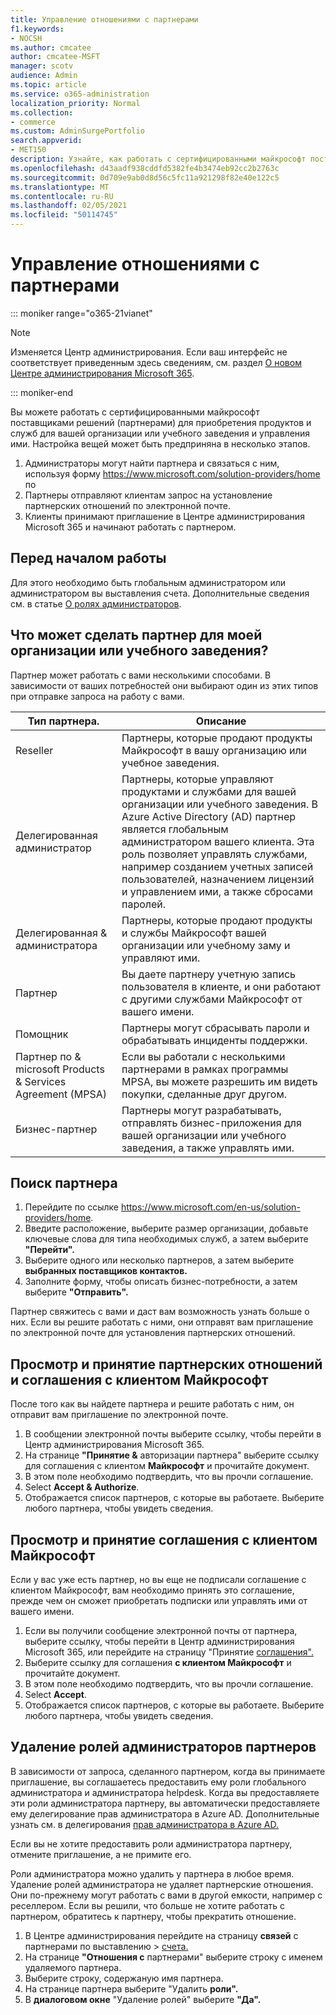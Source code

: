 ```yaml
---
title: Управление отношениями с партнерами
f1.keywords:
- NOCSH
ms.author: cmcatee
author: cmcatee-MSFT
manager: scotv
audience: Admin
ms.topic: article
ms.service: o365-administration
localization_priority: Normal
ms.collection:
- commerce
ms.custom: AdminSurgePortfolio
search.appverid:
- MET150
description: Узнайте, как работать с сертифицированными майкрософт поставщиками решений (партнерами) для приобретения продуктов и служб для вашей организации или учебного заведения и управления ими.
ms.openlocfilehash: d43aadf938cddfd5382fe4b3474eb92cc2b2763c
ms.sourcegitcommit: 0d709e9ab0d8d56c5fc11a921298f82e40e122c5
ms.translationtype: MT
ms.contentlocale: ru-RU
ms.lasthandoff: 02/05/2021
ms.locfileid: "50114745"
---
```

# <a name="manage-partner-relationships"></a>Управление отношениями с партнерами

::: moniker range="o365-21vianet"

> [!NOTE]
> Изменяется Центр администрирования. Если ваш интерфейс не соответствует приведенным здесь сведениям, см. раздел [О новом Центре администрирования Microsoft 365](https://docs.microsoft.com/microsoft-365/admin/microsoft-365-admin-center-preview?view=o365-21vianet&preserve-view=true).

::: moniker-end

Вы можете работать с сертифицированными майкрософт поставщиками решений (партнерами) для приобретения продуктов и служб для вашей организации или учебного заведения и управления ими. Настройка вещей может быть предприняна в несколько этапов.

1. Администраторы могут найти партнера и связаться с ним, используя форму <a href="https://www.microsoft.com/solution-providers/home" target="_blank">https://www.microsoft.com/solution-providers/home</a> по
2. Партнеры отправляют клиентам запрос на установление партнерских отношений по электронной почте.
3. Клиенты принимают приглашение в Центре администрирования Microsoft 365 и начинают работать с партнером.

## <a name="before-you-begin"></a>Перед началом работы

Для этого необходимо быть глобальным администратором или администратором вы выставления счета. Дополнительные сведения см. в статье [О ролях администраторов](../admin/add-users/about-admin-roles.md).

## <a name="what-can-a-partner-do-for-my-organization-or-school"></a>Что может сделать партнер для моей организации или учебного заведения?

Партнер может работать с вами несколькими способами. В зависимости от ваших потребностей они выбирают один из этих типов при отправке запроса на работу с вами.

| Тип партнера. | Описание |
| ------ | ------------------- |
| Reseller | Партнеры, которые продают продукты Майкрософт в вашу организацию или учебное заведения. |
| Делегированная администратор | Партнеры, которые управляют продуктами и службами для вашей организации или учебного заведения. В Azure Active Directory (AD) партнер является глобальным администратором вашего клиента. Эта роль позволяет управлять службами, например созданием учетных записей пользователей, назначением лицензий и управлением ими, а также сбросами паролей. |
| Делегированная & администратора | Партнеры, которые продают продукты и службы Майкрософт вашей организации или учебному заму и управляют ими. |
| Партнер | Вы даете партнеру учетную запись пользователя в клиенте, и они работают с другими службами Майкрософт от вашего имени. |
| Помощник | Партнеры могут сбрасывать пароли и обрабатывать инциденты поддержки. |
| Партнер по & microsoft Products & Services Agreement (MPSA) | Если вы работали с несколькими партнерами в рамках программы MPSA, вы можете разрешить им видеть покупки, сделанные друг другом. |
| Бизнес-партнер | Партнеры могут разрабатывать, отправлять бизнес-приложения для вашей организации или учебного заведения, а также управлять ими. |

## <a name="find-a-partner"></a>Поиск партнера

1. Перейдите по ссылке <a href="https://www.microsoft.com/en-us/solution-providers/home" target="_blank">https://www.microsoft.com/en-us/solution-providers/home</a>.
2. Введите расположение, выберите размер организации, добавьте ключевые слова для типа необходимых служб, а затем выберите **"Перейти".**
3. Выберите одного или несколько партнеров, а затем выберите **выбранных поставщиков контактов.**
4. Заполните форму, чтобы описать бизнес-потребности, а затем выберите **"Отправить".**

Партнер свяжитесь с вами и даст вам возможность узнать больше о них. Если вы решите работать с ними, они отправят вам приглашение по электронной почте для установления партнерских отношений.

## <a name="review-and-accept-a-partner-relationship-and-microsoft-customer-agreement"></a>Просмотр и принятие партнерских отношений и соглашения с клиентом Майкрософт

После того как вы найдете партнера и решите работать с ним, он отправит вам приглашение по электронной почте.

1. В сообщении электронной почты выберите ссылку, чтобы перейти в Центр администрирования Microsoft 365.
2. На странице **"Принятие &** авторизации партнера" выберите ссылку для соглашения с клиентом **Майкрософт** и прочитайте документ.
3. В этом поле необходимо подтвердить, что вы прочли соглашение.
4. Select **Accept & Authorize**.
5. Отображается список партнеров, с которые вы работаете. Выберите любого партнера, чтобы увидеть сведения.

## <a name="review-and-accept-a-microsoft-customer-agreement"></a>Просмотр и принятие соглашения с клиентом Майкрософт

Если у вас уже есть партнер, но вы еще не подписали соглашение с клиентом Майкрософт, вам необходимо принять это соглашение, прежде чем он сможет приобретать подписки или управлять ими от вашего имени.

1. Если вы получили сообщение электронной почты от партнера, выберите ссылку, чтобы перейти в Центр администрирования Microsoft 365, или перейдите на страницу "Принятие <a href="https://go.microsoft.com/fwlink/?linkid=2116573" target="_blank">соглашения".</a>
2. Выберите ссылку для соглашения **с клиентом Майкрософт** и прочитайте документ.
3. В этом поле необходимо подтвердить, что вы прочли соглашение.
4. Select **Accept**.
5. Отображается список партнеров, с которые вы работаете. Выберите любого партнера, чтобы увидеть сведения.

## <a name="remove-partner-admin-roles"></a>Удаление ролей администраторов партнеров

В зависимости от запроса, сделанного партнером, когда вы принимаете приглашение, вы соглашаетесь предоставить ему роли глобального администратора и администратора helpdesk. Когда вы предоставляете эти роли администратора партнеру, вы автоматически предоставляете ему делегирование прав администратора в Azure AD. Дополнительные узнать см. в делегирования [прав администратора в Azure AD.](https://docs.microsoft.com/partner-center/customers_revoke_admin_privileges#delegated-admin-privileges-in-azure-ad)

Если вы не хотите предоставить роли администратора партнеру, отмените приглашение, а не примите его.

Роли администратора можно удалить у партнера в любое время. Удаление ролей администратора не удаляет партнерские отношения. Они по-прежнему могут работать с вами в другой емкости, например с реселлером. Если вы решили, что больше не хотите работать с партнером, обратитесь к партнеру, чтобы прекратить отношение.

1. В Центре администрирования перейдите на страницу **связей** с партнерами по выставлению  >  <a href="https://go.microsoft.com/fwlink/p/?linkid=2074649" target="_blank">счета.</a>
2. На странице **"Отношения с** партнерами" выберите строку с именем удаляемого партнера.
3. Выберите строку, содержаную имя партнера.
4. На странице партнера выберите "Удалить **роли".**
5. В **диалоговом окне** "Удаление ролей" выберите **"Да".**
